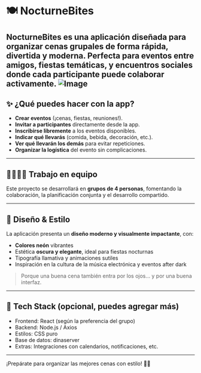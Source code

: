 # 🍽️ NocturneBites

**NocturneBites** es una aplicación diseñada para **organizar cenas grupales** de forma rápida, divertida y moderna. Perfecta para eventos entre amigos, fiestas temáticas, y encuentros sociales donde cada participante puede colaborar activamente.
![Image](https://github.com/user-attachments/assets/e3b45af8-6faf-4996-a5ba-799598dcebf9)
---

## ✨ ¿Qué puedes hacer con la app?

- **Crear eventos** (¡cenas, fiestas, reuniones!).
- **Invitar a participantes** directamente desde la app.
- **Inscribirse libremente** a los eventos disponibles.
- **Indicar qué llevarás** (comida, bebida, decoración, etc.).
- **Ver qué llevarán los demás** para evitar repeticiones.
- **Organizar la logística** del evento sin complicaciones.

---

## 👨‍👩‍👧‍👦 Trabajo en equipo

Este proyecto se desarrollará en **grupos de 4 personas**, fomentando la colaboración, la planificación conjunta y el desarrollo compartido.

---

## 🎨 Diseño & Estilo

La aplicación presenta un **diseño moderno y visualmente impactante**, con:

- **Colores neón** vibrantes
- Estética **oscura y elegante**, ideal para fiestas nocturnas
- Tipografía llamativa y animaciones sutiles
- Inspiración en la cultura de la música electrónica y eventos after dark

> Porque una buena cena también entra por los ojos… y por una buena interfaz.

---

## 🚀 Tech Stack (opcional, puedes agregar más)

- Frontend: React (según la preferencia del grupo)
- Backend: Node.js / Axios
- Estilos: CSS puro
- Base de datos: dinaserver
- Extras: Integraciones con calendarios, notificaciones, etc.

---

¡Prepárate para organizar las mejores cenas con estilo! 🌃🎉

